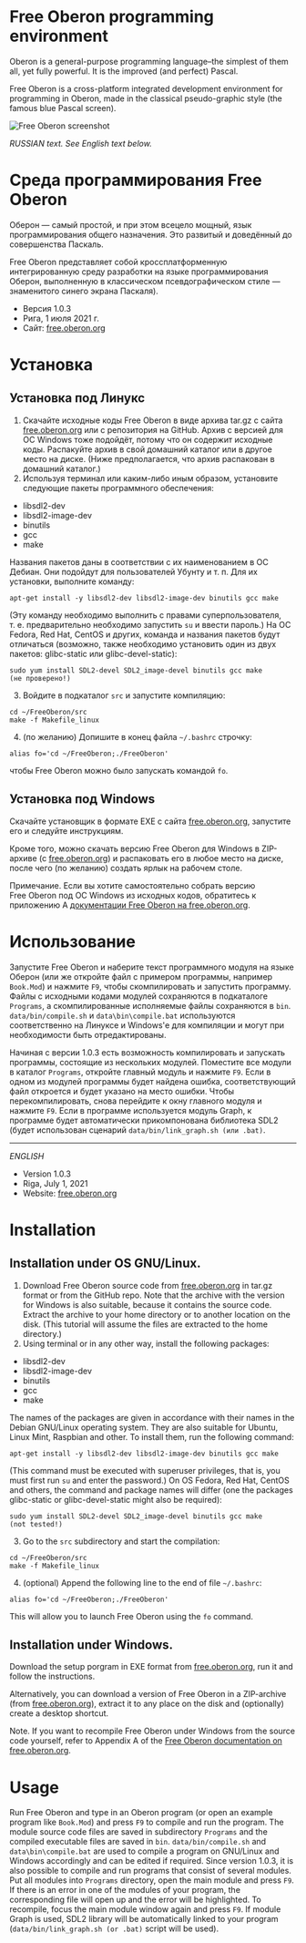 # Free Oberon programming environment

Oberon is a general-purpose programming language–the simplest of them all, yet fully powerful. It is the improved (and perfect) Pascal.

Free Oberon is a cross-platform integrated development environment for programming in Oberon, made in the classical pseudo-graphic style (the famous blue Pascal screen).

![Free Oberon screenshot](http://free.oberon.org/images/screenshot.png)

*RUSSIAN text. See English text below.*

# Среда программирования Free Oberon

Оберон — самый простой, и при этом всецело мощный, язык программирования общего назначения. Это развитый и доведённый до совершенства Паскаль.

Free Oberon представляет собой кроссплатформенную интегрированную среду разработки на языке программирования Оберон, выполненную в классическом псевдографическом стиле — знаменитого синего экрана Паскаля).

* Версия 1.0.3
* Рига, 1 июля 2021 г.
* Сайт: [free.oberon.org](https://free.oberon.org)

# Установка

## Установка под Линукс

1. Скачайте исходные коды Free Oberon в виде архива tar.gz с сайта [free.oberon.org](https://free.oberon.org) или с репозитория на GitHub. Архив с версией для ОС Windows тоже подойдёт, потому что он содержит исходные коды. Распакуйте архив в свой домашний каталог или в другое место на диске. (Ниже предполагается, что архив распакован в домашний каталог.)
2. Используя терминал или каким-либо иным образом, установите следующие пакеты программного обеспечения:
  * libsdl2-dev
  * libsdl2-image-dev
  * binutils
  * gcc
  * make

  Названия пакетов даны в соответствии с их наименованием в ОС Дебиан. Они подойдут для пользователей Убунту и т. п.
  Для их установки, выполните команду:
  ```
  apt-get install -y libsdl2-dev libsdl2-image-dev binutils gcc make
  ```
  (Эту команду необходимо выполнить с правами суперпользователя, т. е. предварительно необходимо запустить `su` и ввести пароль.)
  На ОС Fedora, Red Hat, CentOS и других, команда и названия пакетов будут отличаться (возможно, также необходимо установить один из двух пакетов: glibc-static или glibc-devel-static):
  ```
  sudo yum install SDL2-devel SDL2_image-devel binutils gcc make       (не проверено!)
  ```
3. Войдите в подкаталог `src` и запустите компиляцию:
  ```
  cd ~/FreeOberon/src
  make -f Makefile_linux
  ```
4. (по желанию) Допишите в конец файла `~/.bashrc` строчку:
  ```
  alias fo='cd ~/FreeOberon;./FreeOberon'
  ```
  чтобы Free Oberon можно было запускать командой `fo`.

## Установка под Windows

Скачайте установщик в формате EXE с сайта [free.oberon.org](https://free.oberon.org), запустите его и следуйте инструкциям.

Кроме того, можно скачать версию Free Oberon для Windows в ZIP-архиве (с [free.oberon.org](http://free.oberon.org)) и распаковать его в любое место на диске, после чего (по желанию) создать ярлык на рабочем столе.

Примечание. Если вы хотите самостоятельно собрать версию Free Oberon под ОС Windows из исходных кодов, обратитесь к приложению A [документации Free Oberon на free.oberon.org](http://free.oberon.org/files/FreeOberon_v1.0.3_ru.pdf).


# Использование

Запустите Free Oberon и наберите текст программного модуля на языке Оберон (или же откройте файл с примером программы, например `Book.Mod`) и нажмите `F9`, чтобы скомпилировать и запустить программу.
Файлы с исходными кодами модулей сохраняются в подкаталоге `Programs`, а скомпилированные исполняемые файлы сохраняются в `bin`. `data/bin/compile.sh` и `data\bin\compile.bat` используются соответственно на Линуксе и Windows'е для компиляции и могут при необходимости быть отредактированы.

Начиная с версии 1.0.3 есть возможность компилировать и запускать программы, состоящие из нескольких модулей. Поместите все модули в каталог `Programs`, откройте главный модуль и нажмите `F9`.
Если в одном из модулей программы будет найдена ошибка, соответствующий файл откроется и будет указано на место ошибки. Чтобы перекомпилировать, снова перейдите к окну главного модуля и нажмите `F9`.
Если в программе используется модуль Graph, к программе будет автоматически прикомпонована библиотека SDL2 (будет использован сценарий `data/bin/link_graph.sh (или .bat)`.

___________________________________


*ENGLISH*

* Version 1.0.3
* Riga, July 1, 2021
* Website: [free.oberon.org](https://free.oberon.org/en)


# Installation

## Installation under OS GNU/Linux.

1. Download Free Oberon source code from [free.oberon.org](https://free.oberon.org) in tar.gz format or from the GitHub repo. Note that the archive with the version for Windows is also suitable, because it contains the source code. Extract the archive to your home directory or to another location on the disk. (This tutorial will assume the files are extracted to the home directory.)
2. Using terminal or in any other way, install the following packages:
  * libsdl2-dev
  * libsdl2-image-dev
  * binutils
  * gcc
  * make

  The names of the packages are given in accordance with their names in the Debian GNU/Linux operating system. They are also suitable for Ubuntu, Linux Mint, Raspbian and other.
  To install them, run the following command:
  ```
  apt-get install -y libsdl2-dev libsdl2-image-dev binutils gcc make
  ```
  (This command must be executed with superuser privileges, that is, you must first run `su` and enter the password.)
  On OS Fedora, Red Hat, CentOS and others, the command and package names will differ (one the packages glibc-static or glibc-devel-static might also be required):
  ```
  sudo yum install SDL2-devel SDL2_image-devel binutils gcc make       (not tested!)
  ```
3. Go to the `src` subdirectory and start the compilation:
  ```
  cd ~/FreeOberon/src
  make -f Makefile_linux
  ```
4. (optional) Append the following line to the end of file `~/.bashrc`:
  ```
  alias fo='cd ~/FreeOberon;./FreeOberon'
  ```
  This will allow you to launch Free Oberon using the `fo` command.

## Installation under Windows.

Download the setup porgram in EXE format from [free.oberon.org](https://free.oberon.org), run it and follow the instructions.

Alternatively, you can download a version of Free Oberon in a ZIP-archive (from [free.oberon.org](http://free.oberon.org)), extract it to any place on the disk and (optionally) create a desktop shortcut.

Note. If you want to recompile Free Oberon under Windows from the source code yourself, refer to Appendix A of the [Free Oberon documentation on free.oberon.org](http://free.oberon.org/files/FreeOberon_v1.0.3_en.pdf).

# Usage

Run Free Oberon and type in an Oberon program (or open an example program like `Book.Mod`) and press `F9` to compile and run the program.
The module source code files are saved in subdirectory `Programs` and the compiled executable files are saved in `bin`. `data/bin/compile.sh` and `data\bin\compile.bat` are used to compile a program on GNU/Linux and Windows accordingly and can be edited if required.
Since version 1.0.3, it is also possible to compile and run programs that consist of several modules. Put all modules into `Programs` directory, open the main module and press `F9`. If there is an error in one of the modules of your program, the corresponding file will open up and the error will be highlighted. To recompile, focus the main module window again and press `F9`.
If module Graph is used, SDL2 library will be automatically linked to your program (`data/bin/link_graph.sh (or .bat)` script will be used).